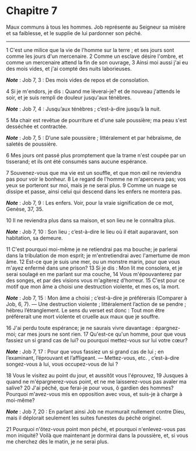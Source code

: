 # Chapitre 7

Maux communs à tous les hommes.
Job représente au Seigneur sa misère et sa faiblesse, et le supplie de lui pardonner son péché.

***

1 C'est une milice que la vie de l'homme sur la terre ; et ses jours sont comme les jours d'un mercenaire. 2 Comme un esclave désire l'ombre, et comme un mercenaire attend la fin de son ouvrage, 3 Ainsi moi aussi j'ai eu des mois vides, et j'ai compté des nuits laborieuses.

***Note*** :  Job 7, 3 : Des mois vides de repos et de consolation.

4 Si je m'endors, je dis : Quand me lèverai-je? et de nouveau j'attends le soir, et je suis rempli de douleur jusqu'aux ténèbres.

***Note*** :  Job 7, 4 : Jusqu’aux ténèbres ; c’est-à-dire jusqu’à la nuit.

5 Ma chair est revêtue de pourriture et d'une sale poussière; ma peau s'est desséchée et contractée.

***Note*** :  Job 7, 5 : D’une sale poussière ; littéralement et par hébraïsme, de saletés de poussière.

6 Mes jours ont passé plus promptement que la trame n'est coupée par un tisserand; et ils ont été consumés sans aucune espérance.


7 Souvenez-vous que ma vie est un souffle, et que mon œil ne reviendra pas pour voir le bonheur. 8 Le regard de l'homme ne m'apercevra pas; vos yeux se porteront sur moi, mais je ne serai plus. 9 Comme un nuage se dissipe et passe, ainsi celui qui descend dans les enfers ne montera pas.

***Note*** :  Job 7, 9 : Les enfers. Voir, pour la vraie signification de ce mot, Genèse, 37, 35.

10 Il ne reviendra plus dans sa maison, et son lieu ne le connaîtra plus.

***Note*** :  Job 7, 10 : Son lieu ; c’est-à-dire le lieu où il était auparavant, son habitation, sa demeure.


11 C'est pourquoi moi-même je ne retiendrai pas ma bouche; je parlerai dans la tribulation de mon esprit; je m'entretiendrai avec l'amertume de mon âme. 12 Est-ce que je suis une mer, ou un monstre marin, pour que vous m'ayez enfermé dans une prison? 13 Si je dis : Mon lit me consolera, et je serai soulagé en me parlant sur ma couche, 14 Vous m'épouvanterez par des songes, et par des visions vous m'agiterez d'horreur. 15 C'est pour ce motif que mon âme a choisi une destruction violente, et mes os, la mort.

***Note*** :  Job 7, 15 : Mon âme a choisi ; c’est-à-dire je préférerais (Comparer à Job, 6, 7). ― Une destruction violente ; littéralement l’action de se pendre ; hébreu l’étranglement. Le sens du verset est donc : Tout mon être préférerait une mort violente et cruelle aux maux que je souffre.

16 J'ai perdu toute espérance; je ne saurais vivre davantage : épargnez-moi; car mes jours ne sont rien. 17 Qu'est-ce qu'un homme, pour que vous fassiez un si grand cas de lui? ou pourquoi mettez-vous sur lui votre cœur?

***Note*** :  Job 7, 17 : Pour que vous fassiez un si grand cas de lui ; en l’examinant, l’éprouvant et l’affligeant. ― Mettez-vous, etc. , c’est-à-dire songez-vous à lui, vous occupez-vous de lui ?

18 Vous le visitez au point du jour, et aussitôt vous l'éprouvez, 19 Jusques à quand ne m'épargnerez-vous point, et ne me laisserez-vous pas avaler ma salive? 20 J'ai péché, que ferai-je pour vous, ô gardien des hommes? Pourquoi m'avez-vous mis en opposition avec vous, et suis-je à charge à moi-même?

***Note*** :  Job 7, 20 : En parlant ainsi Job ne murmurait nullement contre Dieu, mais il déplorait seulement les suites funestes du péché originel.

21 Pourquoi n'ôtez-vous point mon péché, et pourquoi n'enlevez-vous pas mon iniquité? Voilà que maintenant je dormirai dans la poussière, et, si vous me cherchez dès le matin, je ne serai plus.

